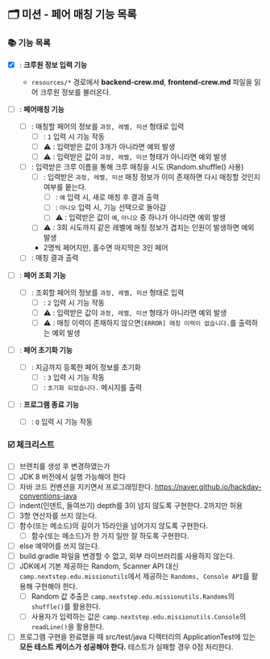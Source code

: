 ## 🗂 미션 - 페어 매칭 기능 목록

###  📚 기능 목록

- [x] : **크루원 정보 입력 기능**
  * `resources/*` 경로에서 **backend-crew.md**, **frontend-crew.md** 파일을 읽어 크루원 정보를 불러온다.

- [ ] : **페어매칭 기능**
  + [ ] : 매칭할 페어의 정보를 `과정, 레벨, 미션` 형태로 입력
    * [ ] : `1` 입력 시 기능 작동
    * [ ] ⚠️ : 입력받은 값이 3개가 아니라면 예외 발생
    * [ ] ⚠️ : 입력받은 값이 `과정, 레벨, 미션` 형태가 아니라면 예외 발생
  + [ ] : 입력받은 크루 이름을 통해 크루 매칭을 시도 (Random.shuffle() 사용)
    * [ ] : 입력받은 `과정, 레벨, 미션` 매칭 정보가 이미 존재하면 다시 매칭할 것인지 여부를 뭍는다.
      * [ ] : `예` 입력 시, 새로 매칭 후 결과 출력
      * [ ] : `아니오` 입력 시, 기능 선택으로 돌아감
      * [ ] ⚠️ : 입력받은 값이 `예`, `아니오` 중 하나가 아니라면 예외 발생
    * [ ] ⚠️ : 3회 시도까지 같은 레벨에 매칭 정보가 겹치는 인원이 발생하면 예외 발생
    * 2명씩 페어지만, 홀수면 마지막은 3인 페어
  + [ ] : 매칭 결과 출력

- [ ] : **페어 조회 기능**
  + [ ] : 조회할 페어의 정보를 `과정, 레벨, 미션` 형태로 입력
    * [ ] : `2` 입력 시 기능 작동
    * [ ] ⚠️ : 입력받은 값이 `과정, 레벨, 미션` 형태가 아니라면 예외 발생
    * [ ] ⚠️ : 매칭 이력이 존재하지 않으면`[ERROR] 매칭 이력이 없습니다.`를 출력하는 예외 발생

- [ ] : **페어 초기화 기능**
  - [ ] : 지금까지 등록한 페어 정보를 초기화
    * [ ] : `3` 입력 시 기능 작동
    * [ ] : `초기화 되었습니다.` 메시지를 출력

- [ ] : **프로그램 종료 기능**
  * [ ] : `Q` 입력 시 기능 작동

<!--
기능 목록
- [ ] : 기능명
  + [ ] : 구현할 기능
	* [ ] : 세부 기능
	* [ ] ⚠️ : 예외 처리 기능
-->


###  ☑️ 체크리스트

- [ ] 브랜치를 생성 후 변경하였는가
- [ ] JDK 8 버전에서 실행 가능해야 한다
- [ ] 자바 코드 컨벤션을 지키면서 프로그래밍한다. https://naver.github.io/hackday-conventions-java
- [ ] indent(인덴트, 들여쓰기) depth를 3이 넘지 않도록 구현한다. 2까지만 허용
- [ ] 3항 연산자를 쓰지 않는다.
- [ ] 함수(또는 메소드)의 길이가 15라인을 넘어가지 않도록 구현한다.
  - [ ] 함수(또는 메소드)가 한 가지 일만 잘 하도록 구현한다.
- [ ] else 예약어를 쓰지 않는다.
- [ ] build.gradle 파일을 변경할 수 없고, 외부 라이브러리를 사용하지 않는다.
- [ ] JDK에서 기본 제공하는 Random, Scanner API 대신 `camp.nextstep.edu.missionutils`에서 제공하는 `Randoms, Console API`를 활용해 구현해야 한다.
  - [ ] Random 값 추출은 `camp.nextstep.edu.missionutils.Randoms`의 `shuffle()`를 활용한다.
  - [ ] 사용자가 입력하는 값은 `camp.nextstep.edu.missionutils.Console`의 `readLine()`을 활용한다.
- [ ] 프로그램 구현을 완료했을 때 src/test/java 디렉터리의 ApplicationTest에 있는 **모든 테스트 케이스가 성공해야 한다.** 테스트가 실패할 경우 0점 처리한다.